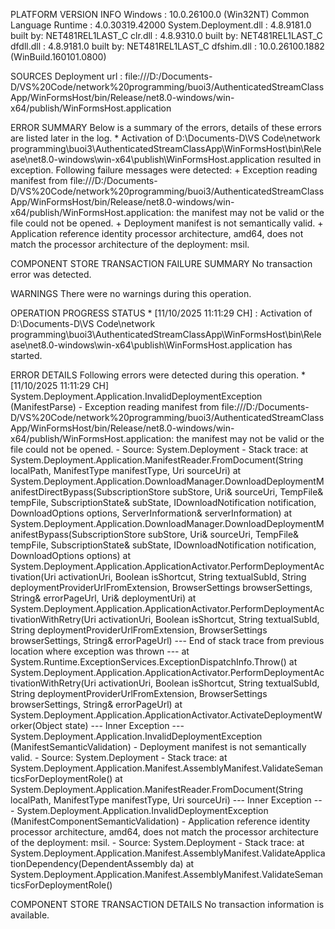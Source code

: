PLATFORM VERSION INFO
	Windows 			: 10.0.26100.0 (Win32NT)
	Common Language Runtime 	: 4.0.30319.42000
	System.Deployment.dll 		: 4.8.9181.0 built by: NET481REL1LAST_C
	clr.dll 			: 4.8.9310.0 built by: NET481REL1LAST_C
	dfdll.dll 			: 4.8.9181.0 built by: NET481REL1LAST_C
	dfshim.dll 			: 10.0.26100.1882 (WinBuild.160101.0800)

SOURCES
	Deployment url			: file:///D:/Documents-D/VS%20Code/network%20programming/buoi3/AuthenticatedStreamClassApp/WinFormsHost/bin/Release/net8.0-windows/win-x64/publish/WinFormsHost.application

ERROR SUMMARY
	Below is a summary of the errors, details of these errors are listed later in the log.
	* Activation of D:\Documents-D\VS Code\network programming\buoi3\AuthenticatedStreamClassApp\WinFormsHost\bin\Release\net8.0-windows\win-x64\publish\WinFormsHost.application resulted in exception. Following failure messages were detected:
		+ Exception reading manifest from file:///D:/Documents-D/VS%20Code/network%20programming/buoi3/AuthenticatedStreamClassApp/WinFormsHost/bin/Release/net8.0-windows/win-x64/publish/WinFormsHost.application: the manifest may not be valid or the file could not be opened.
		+ Deployment manifest is not semantically valid.
		+ Application reference identity processor architecture, amd64, does not match the processor architecture of the deployment: msil.

COMPONENT STORE TRANSACTION FAILURE SUMMARY
	No transaction error was detected.

WARNINGS
	There were no warnings during this operation.

OPERATION PROGRESS STATUS
	* [11/10/2025 11:11:29 CH] : Activation of D:\Documents-D\VS Code\network programming\buoi3\AuthenticatedStreamClassApp\WinFormsHost\bin\Release\net8.0-windows\win-x64\publish\WinFormsHost.application has started.

ERROR DETAILS
	Following errors were detected during this operation.
	* [11/10/2025 11:11:29 CH] System.Deployment.Application.InvalidDeploymentException (ManifestParse)
		- Exception reading manifest from file:///D:/Documents-D/VS%20Code/network%20programming/buoi3/AuthenticatedStreamClassApp/WinFormsHost/bin/Release/net8.0-windows/win-x64/publish/WinFormsHost.application: the manifest may not be valid or the file could not be opened.
		- Source: System.Deployment
		- Stack trace:
			at System.Deployment.Application.ManifestReader.FromDocument(String localPath, ManifestType manifestType, Uri sourceUri)
			at System.Deployment.Application.DownloadManager.DownloadDeploymentManifestDirectBypass(SubscriptionStore subStore, Uri& sourceUri, TempFile& tempFile, SubscriptionState& subState, IDownloadNotification notification, DownloadOptions options, ServerInformation& serverInformation)
			at System.Deployment.Application.DownloadManager.DownloadDeploymentManifestBypass(SubscriptionStore subStore, Uri& sourceUri, TempFile& tempFile, SubscriptionState& subState, IDownloadNotification notification, DownloadOptions options)
			at System.Deployment.Application.ApplicationActivator.PerformDeploymentActivation(Uri activationUri, Boolean isShortcut, String textualSubId, String deploymentProviderUrlFromExtension, BrowserSettings browserSettings, String& errorPageUrl, Uri& deploymentUri)
			at System.Deployment.Application.ApplicationActivator.PerformDeploymentActivationWithRetry(Uri activationUri, Boolean isShortcut, String textualSubId, String deploymentProviderUrlFromExtension, BrowserSettings browserSettings, String& errorPageUrl)
--- End of stack trace from previous location where exception was thrown ---
			at System.Runtime.ExceptionServices.ExceptionDispatchInfo.Throw()
			at System.Deployment.Application.ApplicationActivator.PerformDeploymentActivationWithRetry(Uri activationUri, Boolean isShortcut, String textualSubId, String deploymentProviderUrlFromExtension, BrowserSettings browserSettings, String& errorPageUrl)
			at System.Deployment.Application.ApplicationActivator.ActivateDeploymentWorker(Object state)
		--- Inner Exception ---
		System.Deployment.Application.InvalidDeploymentException (ManifestSemanticValidation)
		- Deployment manifest is not semantically valid.
		- Source: System.Deployment
		- Stack trace:
			at System.Deployment.Application.Manifest.AssemblyManifest.ValidateSemanticsForDeploymentRole()
			at System.Deployment.Application.ManifestReader.FromDocument(String localPath, ManifestType manifestType, Uri sourceUri)
		--- Inner Exception ---
		System.Deployment.Application.InvalidDeploymentException (ManifestComponentSemanticValidation)
		- Application reference identity processor architecture, amd64, does not match the processor architecture of the deployment: msil.
		- Source: System.Deployment
		- Stack trace:
			at System.Deployment.Application.Manifest.AssemblyManifest.ValidateApplicationDependency(DependentAssembly da)
			at System.Deployment.Application.Manifest.AssemblyManifest.ValidateSemanticsForDeploymentRole()

COMPONENT STORE TRANSACTION DETAILS
	No transaction information is available.

